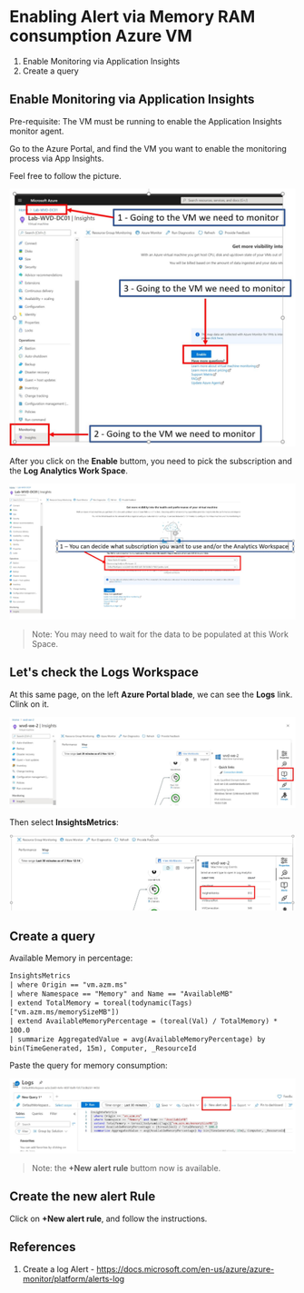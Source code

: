 # Enabling Alert via Memory RAM consumption Azure VM

1. Enable Monitoring via Application Insights
2. Create a query

## Enable Monitoring via Application Insights

Pre-requisite:
The VM must be running to enable the Application Insights monitor agent.

Go to the Azure Portal, and find the VM you want to enable the monitoring process via App Insights. 

Feel free to follow the picture.

![To help find things. Please note that the Azure Portal may change in the future](media/enable-appInsights-001.jpg 'Common configuration')

After you click on the **Enable** buttom, you need to pick the subscription and the **Log Analytics Work Space**. 

![To help find things. Please note that the Azure Portal may change in the future](media/enable-appInsights-002.jpg 'Common configuration')

>Note: You may need to wait for the data to be populated at this Work Space.

## Let's check the **Logs** Workspace

At this same page, on the left **Azure Portal blade**, we can see the **Logs** link. Clink on it.

![To help find things. Please note that the Azure Portal may change in the future](media/enable-appInsights-003.jpg 'Common configuration')

Then select **InsightsMetrics**:

![To help find things. Please note that the Azure Portal may change in the future](media/enable-appInsights-004.jpg 'Common configuration')


## Create a query

Available Memory in percentage:

```kusto
InsightsMetrics
| where Origin == "vm.azm.ms"
| where Namespace == "Memory" and Name == "AvailableMB"
| extend TotalMemory = toreal(todynamic(Tags)["vm.azm.ms/memorySizeMB"])
| extend AvailableMemoryPercentage = (toreal(Val) / TotalMemory) * 100.0
| summarize AggregatedValue = avg(AvailableMemoryPercentage) by bin(TimeGenerated, 15m), Computer, _ResourceId
```
Paste the query for memory consumption:

![To help find things. Please note that the Azure Portal may change in the future](media/enable-appInsights-005.jpg 'Common configuration')

>Note: the **+New alert rule** buttom now is available.

## Create the new alert Rule

Click on **+New alert rule**, and follow the instructions.

## References

1. Create a log Alert - <https://docs.microsoft.com/en-us/azure/azure-monitor/platform/alerts-log>
